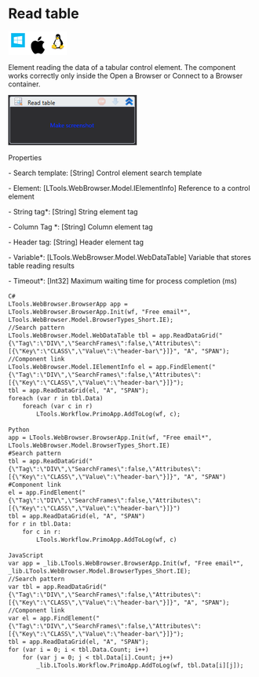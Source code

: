 # Read table

![](<../../../.gitbook/assets/image (233).png>)

Element reading the data of a tabular control element. The component works correctly only inside the Open a Browser or Connect to a Browser container.

![](<../../../.gitbook/assets/1 (39).png>)

Properties

&#x20;\- Search template: \[String] Control element search template

&#x20;\- Element: \[LTools.WebBrowser.Model.IElementInfo] Reference to a control element

&#x20;\- String tag\*: \[String] String element tag

&#x20;\- Column Tag \*: \[String] Column element tag

&#x20;\- Header tag: \[String] Header element tag

&#x20;\- Variable\*: \[LTools.WebBrowser.Model.WebDataTable] Variable that stores table reading results

&#x20;\- Timeout\*: \[Int32] Maximum waiting time for process completion (ms)

```
C#
LTools.WebBrowser.BrowserApp app = LTools.WebBrowser.BrowserApp.Init(wf, "Free email*", LTools.WebBrowser.Model.BrowserTypes_Short.IE);
//Search pattern
LTools.WebBrowser.Model.WebDataTable tbl = app.ReadDataGrid("{\"Tag\":\"DIV\",\"SearchFrames\":false,\"Attributes\":[{\"Key\":\"CLASS\",\"Value\":\"header-bar\"}]}", "A", "SPAN");
//Component link
LTools.WebBrowser.Model.IElementInfo el = app.FindElement("{\"Tag\":\"DIV\",\"SearchFrames\":false,\"Attributes\":[{\"Key\":\"CLASS\",\"Value\":\"header-bar\"}]}");
tbl = app.ReadDataGrid(el, "A", "SPAN");		
foreach (var r in tbl.Data)
	foreach (var c in r)
		LTools.Workflow.PrimoApp.AddToLog(wf, c);	
		
Python
app = LTools.WebBrowser.BrowserApp.Init(wf, "Free email*", LTools.WebBrowser.Model.BrowserTypes_Short.IE)
#Search pattern
tbl = app.ReadDataGrid("{\"Tag\":\"DIV\",\"SearchFrames\":false,\"Attributes\":[{\"Key\":\"CLASS\",\"Value\":\"header-bar\"}]}", "A", "SPAN")
#Component link
el = app.FindElement("{\"Tag\":\"DIV\",\"SearchFrames\":false,\"Attributes\":[{\"Key\":\"CLASS\",\"Value\":\"header-bar\"}]}")
tbl = app.ReadDataGrid(el, "A", "SPAN")
for r in tbl.Data:
	for c in r:
		LTools.Workflow.PrimoApp.AddToLog(wf, c)
		
JavaScript
var app = _lib.LTools.WebBrowser.BrowserApp.Init(wf, "Free email*", _lib.LTools.WebBrowser.Model.BrowserTypes_Short.IE);
//Search pattern
var tbl = app.ReadDataGrid("{\"Tag\":\"DIV\",\"SearchFrames\":false,\"Attributes\":[{\"Key\":\"CLASS\",\"Value\":\"header-bar\"}]}", "A", "SPAN");
//Component link
var el = app.FindElement("{\"Tag\":\"DIV\",\"SearchFrames\":false,\"Attributes\":[{\"Key\":\"CLASS\",\"Value\":\"header-bar\"}]}");
tbl = app.ReadDataGrid(el, "A", "SPAN");	
for (var i = 0; i < tbl.Data.Count; i++)
	for (var j = 0; j < tbl.Data[i].Count; j++)
		_lib.LTools.Workflow.PrimoApp.AddToLog(wf, tbl.Data[i][j]);
```
